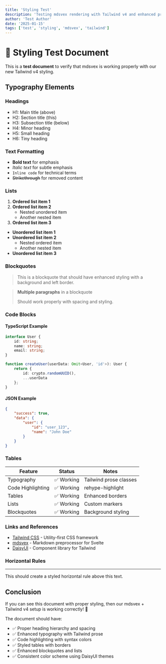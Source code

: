 ```yaml
---
title: 'Styling Test'
description: 'Testing mdsvex rendering with Tailwind v4 and enhanced prose styling'
author: 'Test Author'
date: '2025-01-15'
tags: ['test', 'styling', 'mdsvex', 'tailwind']
---
```


# 🎨 Styling Test Document

This is a **test document** to verify that mdsvex is working properly with our new Tailwind v4 styling.

## Typography Elements

### Headings

- H1: Main title (above)
- H2: Section title (this)
- H3: Subsection title (below)
- H4: Minor heading
- H5: Small heading
- H6: Tiny heading

### Text Formatting

- **Bold text** for emphasis
- _Italic text_ for subtle emphasis
- `Inline code` for technical terms
- ~~Strikethrough~~ for removed content

### Lists

1. **Ordered list item 1**
2. **Ordered list item 2**
   - Nested unordered item
   - Another nested item
3. **Ordered list item 3**

- **Unordered list item 1**
- **Unordered list item 2**
  - Nested ordered item
  - Another nested item
- **Unordered list item 3**

### Blockquotes

> This is a blockquote that should have enhanced styling with a background and left border.

> **Multiple paragraphs** in a blockquote
>
> Should work properly with spacing and styling.

### Code Blocks

#### TypeScript Example

```typescript
interface User {
	id: string;
	name: string;
	email: string;
}

function createUser(userData: Omit<User, 'id'>): User {
	return {
		id: crypto.randomUUID(),
		...userData
	};
}
```

#### JSON Example

```json
{
	"success": true,
	"data": {
		"user": {
			"id": "user_123",
			"name": "John Doe"
		}
	}
}
```

### Tables

| Feature           | Status     | Notes                  |
| ----------------- | ---------- | ---------------------- |
| Typography        | ✅ Working | Tailwind prose classes |
| Code Highlighting | ✅ Working | rehype-highlight       |
| Tables            | ✅ Working | Enhanced borders       |
| Lists             | ✅ Working | Custom markers         |
| Blockquotes       | ✅ Working | Background styling     |

### Links and References

- [Tailwind CSS](https://tailwindcss.com) - Utility-first CSS framework
- [mdsvex](https://mdsvex.com) - Markdown preprocessor for Svelte
- [DaisyUI](https://daisyui.com) - Component library for Tailwind

### Horizontal Rules

---

This should create a styled horizontal rule above this text.

## Conclusion

If you can see this document with proper styling, then our mdsvex + Tailwind v4 setup is working correctly! 🎉

The document should have:

- ✅ Proper heading hierarchy and spacing
- ✅ Enhanced typography with Tailwind prose
- ✅ Code highlighting with syntax colors
- ✅ Styled tables with borders
- ✅ Enhanced blockquotes and lists
- ✅ Consistent color scheme using DaisyUI themes
